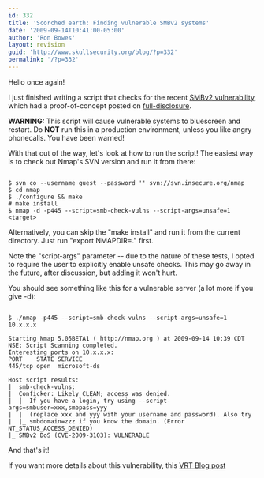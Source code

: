 ```yaml
---
id: 332
title: 'Scorched earth: Finding vulnerable SMBv2 systems'
date: '2009-09-14T10:41:00-05:00'
author: 'Ron Bowes'
layout: revision
guid: 'http://www.skullsecurity.org/blog/?p=332'
permalink: '/?p=332'
---
```


Hello once again!

I just finished writing a script that checks for the recent [SMBv2 vulnerability](http://www.microsoft.com/technet/security/advisory/975497.mspx), which had a proof-of-concept posted on [full-disclosure](http://seclists.org/fulldisclosure/2009/Sep/0039.html).

**WARNING:** This script will cause vulnerable systems to bluescreen and restart. Do **NOT** run this in a production environment, unless you like angry phonecalls. You have been warned!

With that out of the way, let's look at how to run the script! The easiest way is to check out Nmap's SVN version and run it from there:

```

$ svn co --username guest --password '' svn://svn.insecure.org/nmap
$ cd nmap
$ ./configure && make
# make install
$ nmap -d -p445 --script=smb-check-vulns --script-args=unsafe=1 <target>
```

Alternatively, you can skip the "make install" and run it from the current directory. Just run "export NMAPDIR=." first.

Note the "script-args" parameter -- due to the nature of these tests, I opted to require the user to explicitly enable unsafe checks. This may go away in the future, after discussion, but adding it won't hurt.

You should see something like this for a vulnerable server (a lot more if you give -d):

```

$ ./nmap -p445 --script=smb-check-vulns --script-args=unsafe=1 10.x.x.x

Starting Nmap 5.05BETA1 ( http://nmap.org ) at 2009-09-14 10:39 CDT
NSE: Script Scanning completed.
Interesting ports on 10.x.x.x:
PORT    STATE SERVICE
445/tcp open  microsoft-ds

Host script results:
|  smb-check-vulns:
|  Conficker: Likely CLEAN; access was denied.
|  |  If you have a login, try using --script-args=smbuser=xxx,smbpass=yyy
|  |  (replace xxx and yyy with your username and password). Also try
|  |_ smbdomain=zzz if you know the domain. (Error NT_STATUS_ACCESS_DENIED)
|_ SMBv2 DoS (CVE-2009-3103): VULNERABLE
```

And that's it!

If you want more details about this vulnerability, this [VRT Blog post](http://vrt-sourcefire.blogspot.com/2009/09/smbv2-quotes-dos-quotes.html)